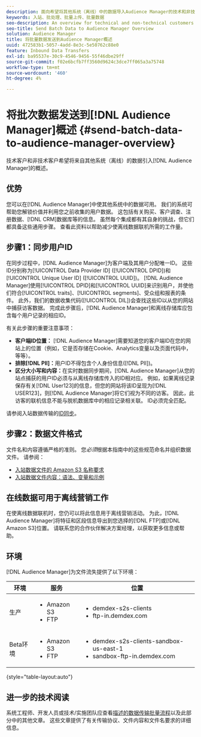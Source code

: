 ```yaml
---
description: 面向希望将其他系统（离线）中的数据导入Audience Manager的技术和非技术客户的概述。
keywords: 入站、批处理、批量上传、批量数据
seo-description: An overview for technical and non-technical customers who want to bring data from other systems (offline) into Audience Manager. To do so, use the batch upload option in Audience Manager.
seo-title: Send Batch Data to Audience Manager Overview
solution: Audience Manager
title: 将批量数据发送到Audience Manager概述
uuid: 472583b1-5057-4add-8e3c-5e50762c88e0
feature: Inbound Data Transfers
exl-id: ba95537e-30c9-4546-9456-55f46dbe29ff
source-git-commit: f02e6bcfb7ff3560d9624c3dce7ff065a3a75748
workflow-type: tm+mt
source-wordcount: '460'
ht-degree: 4%

---
```


# 将批次数据发送到[!DNL Audience Manager]概述 {#send-batch-data-to-audience-manager-overview}

技术客户和非技术客户希望将来自其他系统（离线）的数据引入[!DNL Audience Manager]的概述。

## 优势

您可以在[!DNL Audience Manager]中使其他系统中的数据可用。 我们的系统可帮助您解锁价值并利用您之前收集的用户数据。 这包括有关购买、客户调查、注册数据、[!DNL CRM]数据库等的信息。 虽然每个集成都有其自身的挑战，但它们都具备这些通用步骤。 查看此资料以帮助减少使离线数据联机所需的工作量。

## 步骤1：同步用户ID

在同步过程中，[!DNL Audience Manager]为客户端及其用户分配唯一ID。 这些ID分别称为[!UICONTROL Data Provider ID] ([!UICONTROL DPID])和[!UICONTROL Unique User ID] ([!UICONTROL UUID])。 [!DNL Audience Manager]使用[!UICONTROL DPID]和[!UICONTROL UUID]来识别用户，并使他们符合[!UICONTROL traits]、[!UICONTROL segments]、受众组和报表的条件。 此外，我们的数据收集代码([!UICONTROL DIL])会查找这些ID以从您的网站中捕获访客数据。 完成此步骤后，[!DNL Audience Manager]和离线存储库应包含每个用户记录的相应ID。

有关此步骤的重要注意事项：

* **客户端ID位置：** [!DNL Audience Manager]需要知道您的客户端ID在您的网站上的位置（例如，它是否存储在Cookie、Analytics变量以及页面代码中，等等）。
* **排除[!DNL PII]：**&#x200B;用户ID不得包含个人身份信息([!DNL PII])。
* **区分大小写和内容：**&#x200B;在实时数据同步期间，[!DNL Audience Manager]从您的站点捕获的用户ID必须与从离线存储库传入的ID相对应。 例如，如果离线记录保存有关[!DNL User123]的信息，但您的网站将该ID呈现为[!DNL USER123]，则[!DNL Audience Manager]将它们视为不同的访客。 因此，此访客的联机信息不能与脱机数据库中的相应记录相关联。 ID必须完全匹配。

请参阅入站数据传输的[ID同步](../../../integration/sending-audience-data/batch-data-transfer-explained/id-sync-http.md)。

## 步骤2：数据文件格式

文件名和内容遵循严格的准则。 您&#x200B;*必须*&#x200B;根据本指南中的这些规范命名并组织数据文件。 请参阅：

* [入站数据文件的 Amazon S3 名称要求](../../../integration/sending-audience-data/batch-data-transfer-explained/inbound-s3-filenames.md)
* [入站数据文件内容：语法、变量和示例](../../../integration/sending-audience-data/batch-data-transfer-explained/inbound-file-contents.md)

## 在线数据可用于离线营销工作

在使离线数据联机时，您仍可以将此信息用于离线营销活动。 为此，[!DNL Audience Manager]将特征和区段信息导出到您选择的[!DNL FTP]或[!DNL Amazon S3]位置。 请联系您的合作伙伴解决方案经理，以获取更多信息或帮助。

## 环境

[!DNL Audience Manager]为文件流失提供了以下环境：

| 环境 | 服务 | 位置 |
|---------|----------|---------|
| 生产 | <ul><li>Amazon S3</li><li>FTP</li></ul> | <ul><li>demdex-s2s-clients</li><li>ftp-in.demdex.com</li></ul> |
| Beta环境 | <ul><li>Amazon S3</li><li>FTP</li></ul> | <ul><li>demdex-s2s-clients-sandbox-us-east-1</li><li>sandbox-ftp-in.demdex.com</li></ul> |

{style="table-layout:auto"}

## 进一步的技术阅读

系统工程师、开发人员或技术/实施团队应查看[描述的数据传输批量流程](../../../integration/sending-audience-data/batch-data-transfer-explained/batch-data-transfer-explained.md)以及此部分中的其他文章。 这些文章提供了有关传输协议、文件内容和文件名要求的详细信息。
